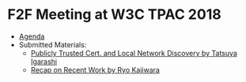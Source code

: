 # F2F Meeting at W3C TPAC 2018

- [Agenda](https://github.com/httpslocal/group/wiki/Meeting2018Oct25TPAC)
- Submitted Materials:
  - [Publicly Trusted Cert. and Local Network Discovery by Tatsuya Igarashi](https://github.com/httpslocal/group/blob/master/20181025_F2F_TPAC2018/PubliclyTrustedCert_and_LocalNetworkDiscovery_W3C_TPAC2018.pdf)
  - [Recap on Recent Work by Ryo Kajiwara](https://github.com/httpslocal/group/blob/master/20181025_F2F_TPAC2018/1025_httpslocal_recap.pdf)
